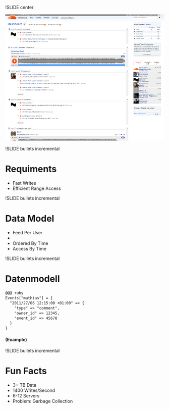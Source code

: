!SLIDE center

![SoundCloud](soundcloud_dashboard.png)

!SLIDE bullets incremental

# Requiments #

* Fast Writes
* Efficient Range Access

!SLIDE bullets incremental

# Data Model

* Feed Per User
* 
* Ordered By Time
* Access By Time

!SLIDE bullets incremental

# Datenmodell #

    @@@ ruby
    Events["mathias"] = {
      "2011/27/06 12:15:00 +01:00" => {
        "type" => "comment",
        "owner_id" => 12345,
        "event_id" => 45678
      }
    }

#### (Example)

!SLIDE bullets incremental

# Fun Facts

* 3+ TB Data
* 1400 Writes/Second
* 6-12 Servers
* Problem: Garbage Collection
